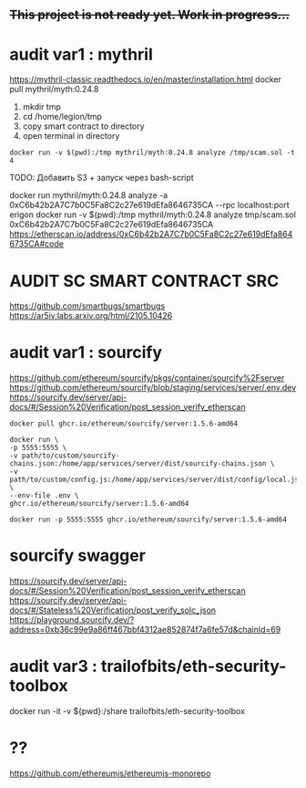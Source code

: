 ## ~~This project is not ready yet. Work in progress...~~

# audit var1 : mythril
https://mythril-classic.readthedocs.io/en/master/installation.html
docker pull mythril/myth:0.24.8
1) mkdir tmp
2) cd /home/legion/tmp
3) copy smart contract to directory
4) open terminal in directory
```shell
docker run -v $(pwd):/tmp mythril/myth:0.24.8 analyze /tmp/scam.sol -t 4
```
TODO: Добавить S3 + запуск через bash-script

docker run mythril/myth:0.24.8 analyze 
-a 0xC6b42b2A7C7b0C5Fa8C2c27e619dEfa8646735CA
--rpc localhost:port erigon
docker run -v $(pwd):/tmp mythril/myth:0.24.8 analyze tmp/scam.sol
0xC6b42b2A7C7b0C5Fa8C2c27e619dEfa8646735CA
https://etherscan.io/address/0xC6b42b2A7C7b0C5Fa8C2c27e619dEfa8646735CA#code

# AUDIT SC SMART CONTRACT SRC
https://github.com/smartbugs/smartbugs
https://ar5iv.labs.arxiv.org/html/2105.10426
# audit var1 : sourcify
https://github.com/ethereum/sourcify/pkgs/container/sourcify%2Fserver
https://github.com/ethereum/sourcify/blob/staging/services/server/.env.dev
https://sourcify.dev/server/api-docs/#/Session%20Verification/post_session_verify_etherscan

```shell
docker pull ghcr.io/ethereum/sourcify/server:1.5.6-amd64
```
```shell
docker run \
-p 5555:5555 \
-v path/to/custom/sourcify-chains.json:/home/app/services/server/dist/sourcify-chains.json \
-v path/to/custom/config.js:/home/app/services/server/dist/config/local.js \
--env-file .env \
ghcr.io/ethereum/sourcify/server:1.5.6-amd64
```
```shell
docker run -p 5555:5555 ghcr.io/ethereum/sourcify/server:1.5.6-amd64
```
# sourcify swagger 
https://sourcify.dev/server/api-docs/#/Session%20Verification/post_session_verify_etherscan
https://sourcify.dev/server/api-docs/#/Stateless%20Verification/post_verify_solc_json
https://playground.sourcify.dev/?address=0xb36c99e9a86ff467bbf4312ae852874f7a6fe57d&chainId=69

# audit var3 : trailofbits/eth-security-toolbox
docker run -it -v ${pwd}:/share trailofbits/eth-security-toolbox

# ??
https://github.com/ethereumjs/ethereumjs-monorepo
